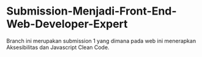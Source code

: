 # Submission-Menjadi-Front-End-Web-Developer-Expert

Branch ini merupakan submission 1 yang dimana pada web ini menerapkan Aksesibilitas dan Javascript Clean Code.